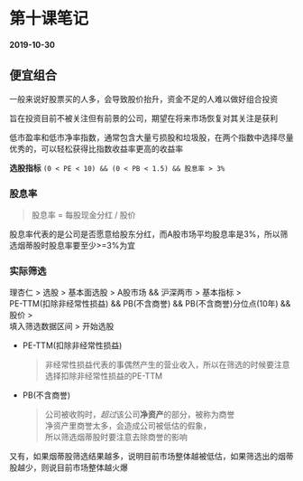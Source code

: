 # 第十课笔记

#### 2019-10-30

## 便宜组合

一般来说好股票买的人多，会导致股价抬升，资金不足的人难以做好组合投资

旨在投资目前不被关注但有前景的公司，期望在将来市场恢复对其关注是获利

低市盈率和低市净率指数，通常包含大量亏损股和垃圾股，在两个指数中选择尽量优秀的，可以轻松获得比指数收益率更高的收益率

**选股指标** `(0 < PE < 10) && (0 < PB < 1.5) && 股息率 > 3%`

### 股息率

> 股息率 = 每股现金分红 / 股价

股息率代表的是公司是否愿意给股东分红，而A股市场平均股息率是3%，所以筛选烟蒂股时股息率要至少>=3%为宜

### 实际筛选

理杏仁 > 选股 > 基本面选股 > A股市场 && 沪深两市 > 基本指标 ><br/>PE-TTM(扣除非经常性损益) && PB(不含商誉) && PB(不含商誉)分位点(10年) && 股价 ><br/>填入筛选数据区间 > 开始选股

+ PE-TTM(扣除非经常性损益)

  > 非经常性损益代表的事偶然产生的营业收入，所以在筛选的时候要注意选择扣除非经常性损益的PE-TTM

+ PB(不含商誉)

  > 公司被收购时，*超过*该公司**净资产**的部分，被称为商誉<br/>净资产里商誉太多，会造成公司被低估的假象，<br/>所以筛选烟蒂股时要注意去除商誉的影响

又有，如果烟蒂股筛选结果越多，说明目前市场整体越被低估，如果筛选出的烟蒂股越少，则说目前市场整体越火爆
